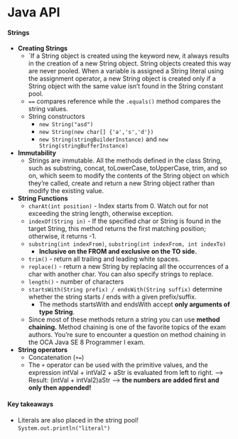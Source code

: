 # Java API
#### Strings
- **Creating Strings**
  - `If a String object is created using the keyword new, it always results in the creation of a new String object. String objects created this way are never pooled. When a variable is assigned a String literal using the assignment operator, a new String object is created only if a String object with the same value isn’t found in the String constant pool.
  - `==` compares reference while the `.equals()` method compares the string values.
  - String constructors
    - `new String("asd")`
    - `new String(new char[] {'a','s','d'})`
    - `new String(stringBuilderInstance)` and `new String(stringBufferInstance)`
- **Immutability**
  - Strings are immutable. All the methods defined in the class String, such as substring, concat, toLowerCase, toUpperCase, trim, and so on, which seem to modify the contents of the String object on which they’re called, create and return a new String object rather than modify the existing value.
- **String Functions**
  - `charAt(int position)` - Index starts from 0. Watch out for not exceeding the string length, otherwise exception.
  - `indexOf(String in)` - If the specified char or String is found in the target String, this method returns the first matching position; otherwise, it returns -1.
  - `substring(int indexFrom)`, `substring(int indexFrom, int indexTo)`
    - **Inclusive on the FROM and exclusive on the TO side.**
  - `trim()` - return all trailing and leading white spaces.
  - `replace()` - return a new String by replacing all the occurrences of a char with another char. You can also specify strings to replace.
  - `length()` - number of characters
  - `startsWith(String prefix) / endsWith(String suffix)` determine whether the string starts / ends with a given prefix/suffix.
    -  The methods startsWith and endsWith accept **only arguments of type String**.
  - Since most of these methods return a string you can use **method chaining.** Method chaining is one of the favorite topics of the exam authors. You’re sure to encounter a question on method chaining in the OCA Java SE 8 Programmer I exam.
- **String operators**
  - Concatenation (`+=`)
  - The `+` operator can be used with the primitive values, and the expression intVal + intVal2 + aStr is evaluated from left to right. --> Result: (intVal + intVal2)aStr --> **the numbers are added first and only then appended!**



#### Key takeaways
- Literals are also placed in the string pool! `System.out.println("literal")`
